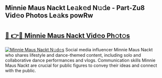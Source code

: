 ## Minnie Maus Nackt Le𝚊k𝚎d N𝚞𝚍e - Part-Zu8 Vid𝚎o Photos Le𝚊ks powRw

# <h2><a href="http://fb5j94w.evod.top/?m=Minnie+Maus+Nackt">🔗 👉🔴 Minnie Maus Nackt Vid𝚎o Ph𝚘t𝚘s</a></h2>

[![Minnie Maus Nackt N𝚞d𝚎s](https://i.imgur.com/8V9OHl7.gif)](http://fb5j94w.evod.top/?m=Minnie+Maus+Nackt)
Social media influencer Minnie Maus Nackt who shares lifestyle and dance-themed content, including solo and collaborative dance performances and vlogs. Communication skills Minnie Maus Nackt are crucial for public figures to convey their ideas and connect with the public. 
